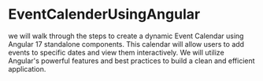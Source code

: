 # EventCalenderUsingAngular
we will walk through the steps to create a dynamic Event Calendar using Angular 17 standalone components. This calendar will allow users to add events to specific dates and view them interactively. We will utilize Angular's powerful features and best practices to build a clean and efficient application.
